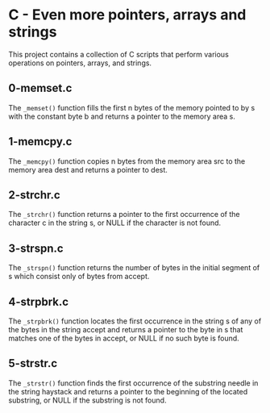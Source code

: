 <h1>C - Even more pointers, arrays and strings</h1>
<p>This project contains a collection of C scripts that perform various operations on pointers, arrays, and strings.</p>
<h2>0-memset.c</h2>
<p>The <code>_memset()</code> function fills the first n bytes of the memory pointed to by s with the constant byte b and returns a pointer to the memory area s.</p>
<h2>1-memcpy.c</h2>
<p>The <code>_memcpy()</code> function copies n bytes from the memory area src to the memory area dest and returns a pointer to dest.</p>
<h2>2-strchr.c</h2>
<p>The <code>_strchr()</code> function returns a pointer to the first occurrence of the character c in the string s, or NULL if the character is not found.</p>
<h2>3-strspn.c</h2>
<p>The <code>_strspn()</code> function returns the number of bytes in the initial segment of s which consist only of bytes from accept.</p>
<h2>4-strpbrk.c</h2>
<p>The <code>_strpbrk()</code> function locates the first occurrence in the string s of any of the bytes in the string accept and returns a pointer to the byte in s that matches one of the bytes in accept, or NULL if no such byte is found.</p>
<h2>5-strstr.c</h2>
<p>The <code>_strstr()</code> function finds the first occurrence of the substring needle in the string haystack and returns a pointer to the beginning of the located substring, or NULL if the substring is not found.</p>
